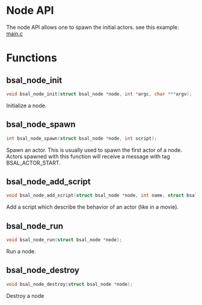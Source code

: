 # Node API

The node API allows one to spawn the initial actors.
see this example: [main.c](../examples/remote_spawn/main.c)

# Functions

## bsal_node_init

```C
void bsal_node_init(struct bsal_node *node, int *argc, char ***argv);
```

Initialize a node.

## bsal_node_spawn

```C
int bsal_node_spawn(struct bsal_node *node, int script);
```

Spawn an actor. This is usually used to spawn the first actor of a node.
Actors spawned with this function will receive a message with tag BSAL_ACTOR_START.

## bsal_node_add_script

```C
void bsal_node_add_script(struct bsal_node *node, int name, struct bsal_script *script);
```

Add a script which describe the behavior of an actor (like in a movie).

## bsal_node_run

```C
void bsal_node_run(struct bsal_node *node);
```

Run a node.

## bsal_node_destroy

```C
void bsal_node_destroy(struct bsal_node *node);
```

Destroy a node
